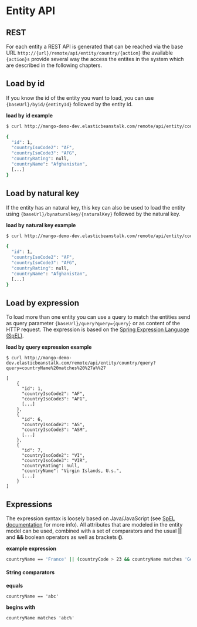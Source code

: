 # Entity API

## REST

For each entity a REST API is generated that can be reached via the base URL
`http://{url}/remote/api/entity/country/{action}` the available `{action}s` provide several way the access the entites in the system which are described in the following chapters.

## Load by id

If you know the id of the entity you want to load, you can use `{baseUrl}/byid/{entityId}` followed by the entity id.

**load by id example**

```bash
$ curl http://mango-demo-dev.elasticbeanstalk.com/remote/api/entity/country/byid/1

{
  "id": 1,
  "countryIsoCode2": "AF",
  "countryIsoCode3": "AFG",
  "countryRating": null,
  "countryName": "Afghanistan",
  [...]
}
```

## Load by natural key

If the entity has an natural key, this key can also be used to load the entity using `{baseUrl}/bynaturalkey/{naturalKey}` followed by the natural key.

**load by natural key example**

```bash
$ curl http://mango-demo-dev.elasticbeanstalk.com/remote/api/entity/country/bynaturalkey/af

{
  "id": 1,
  "countryIsoCode2": "AF",
  "countryIsoCode3": "AFG",
  "countryRating": null,
  "countryName": "Afghanistan",
  [...]
}
```

## Load by expression

To load more than one entity you can use a query to match the entities send as query parameter `{baseUrl}/query?query={query}` or as content of the HTTP request.
The expression is based on the [Spring Expression Language (SpEL)](http://docs.spring.io/spring/docs/current/spring-framework-reference/html/expressions.html).

**load by query expression example**

```
$ curl http://mango-demo-dev.elasticbeanstalk.com/remote/api/entity/country/query?query=countryName%20matches%20%27a%%27

[
    {
      "id": 1,
      "countryIsoCode2": "AF",
      "countryIsoCode3": "AFG",
      [...]
    },
    {
      "id": 6,
      "countryIsoCode2": "AS",
      "countryIsoCode3": "ASM",
      [...]
    },
	{
      "id": 7,
      "countryIsoCode2": "VI",
      "countryIsoCode3": "VIR",
      "countryRating": null,
      "countryName": "Virgin Islands, U.s.",
      [...]
    }
]
```

## Expressions

The expression syntax is loosely based on Java/JavaScript (see [SpEL documentation](http://docs.spring.io/spring/docs/current/spring-framework-reference/html/expressions.html) for more info). All attributes that are modeled in the entity model can be used, combined with a set of comparators and the usual **||** and **&&** boolean operators as well as brackets **()**.

**example expression**
```bash
countryName == 'France' || (countryCode > 23 && countryName matches 'Ger%')
```

#### String comparators

**equals**

`countryName == 'abc'`

**begins with**

`countryName matches 'abc%'`
